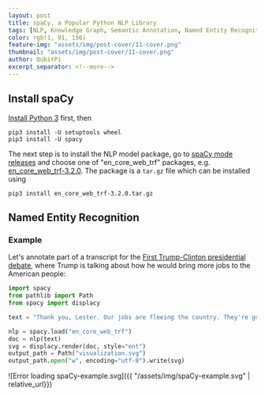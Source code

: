 ```yaml
---
layout: post
title: spaCy, a Popular Python NLP Library
tags: [NLP, Knowledge Graph, Semantic Annotation, Named Entity Recognition, Spacy]
color: rgb(1, 91, 156)
feature-img: "assets/img/post-cover/11-cover.png"
thumbnail: "assets/img/post-cover/11-cover.png"
author: QubitPi
excerpt_separator: <!--more-->
---
```


<!--more-->

## Install spaCy

[Install Python 3](https://qubitpi.github.io/jersey-guide/2020/08/23/32-python.html#installing-python-3-on-mac-os-x)
first, then

    pip3 install -U setuptools wheel
    pip3 install -U spacy

The next step is to install the NLP model package, go to
[spaCy mode releases](https://github.com/explosion/spacy-models/releases) and choose one of "en_core_web_trf" packages,
e.g. [en_core_web_trf-3.2.0](https://github.com/explosion/spacy-models/releases/tag/en_core_web_trf-3.2.0). The package
is a `tar.gz` file which can be installed using

    pip3 install en_core_web_trf-3.2.0.tar.gz

## Named Entity Recognition

### Example

Let's annotate part of a transcript for the
[First Trump-Clinton presidential debate](https://ballotpedia.org/Presidential_debate_at_Hofstra_University_(September_26,_2016)),
where Trump is talking about how he would bring more jobs to the American people:

```python
import spacy
from pathlib import Path
from spacy import displacy

text = "Thank you, Lester. Our jobs are fleeing the country. They're go- ing to Mexico. They're going to many other countries. You look at what China is doing to our country in terms of making our product. They're devaluing their currency, and there's nobody in our government to fight them. And we have a very good fight. And we have a winning fight. Because they're using our country as a piggy bank to rebuild China, and many other countries are doing the same thing. So we're losing our good jobs, so many of them. When you look at what's happening in Mexico, a friend of mine who builds plants said it's the eighth wonder of the world. They're building some of the biggest plants anywhere in the world, some of the most sophisti- cated, some of the best plants. With the United States, as he said, not so much. So Ford is leaving. You see that, their small car di- vision leaving. Thousands of jobs leaving Michigan, leaving Ohio. They're all leaving. And we can't allow it to happen anymore. As far as child care is concerned and so many other things, I think Hillary and I agree on that. We probably disagree a little bit as to num- bers and amounts and what we're going to do, but perhaps we'll be talking about that later. But we have to stop our jobs from being stolen from us. We have to stop our companies from leaving the United States and, with it, firing all of their people. All you have to do is take a look at Carrier air conditioning in Indianapolis. They left - fired 1,400 people. They're going to Mexico. So many hundreds and hundreds of companies are doing this. We cannot let it happen. Under my plan, I'll be reducing taxes tremendously, from 35 percent to 15 percent for companies, small and big businesses. That's going to be a job creator like we haven't seen since Ronald Reagan. It's going to be a beautiful thing to watch. Companies will come. They will build. They will expand. New companies will start. And I look very, very much forward to doing it. We have to renegotiate our trade deals, and we have to stop these countries from stealing our companies and our jobs."

nlp = spacy.load("en_core_web_trf")
doc = nlp(text)
svg = displacy.render(doc, style="ent")
output_path = Path("visualization.svg")
output_path.open("w", encoding="utf-8").write(svg)
```

![Error loading spaCy-example.svg]({{ "/assets/img/spaCy-example.svg" | relative_url}})

